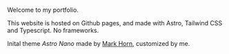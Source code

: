 Welcome to my portfolio.

This website is hosted on Github pages, and made with Astro, Tailwind CSS and Typescript. No frameworks.

Inital theme _Astro Nano_ made by [Mark Horn](https://github.com/markhorn-dev), customized by me.
